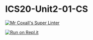 # ICS20-Unit2-01-CS

[![Mr Coxall's Super Linter](https://github.com/Youngwook-Go/ICS20-Unit2-01-CS/workflows/Mr%20Coxall's%20Super%20Linter/badge.svg)](https://github.com/Youngwook-Go/ICS20-Unit2-01-CS/actions/)

[![Run on Repl.it](https://repl.it/badge/github/Youngwook-Go/ICS20-Unit2-01-CS)](https://repl.it/github/Youngwook-Go/ICS20-Unit2-01-CS)
